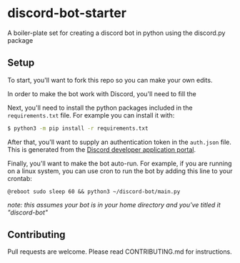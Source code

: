 # discord-bot-starter
A boiler-plate set for creating a discord bot in python using the discord.py package

## Setup

To start, you'll want to fork this repo so you can make your own edits.

In order to make the bot work with Discord, you'll need to fill the 

Next, you'll need to install the python packages included in the `requirements.txt` file. For example you can install it with:
```bash
$ python3 -m pip install -r requirements.txt
```

After that, you'll want to supply an authentication token in the `auth.json` file. This is generated from the [Discord developer application portal](https://discord.com/developers/applications).

Finally, you'll want to make the bot auto-run. For example, if you are running on a linux system, you can use cron to run the bot by adding this line to your crontab:
```
@reboot sudo sleep 60 && python3 ~/discord-bot/main.py
```
*note: this assumes your bot is in your home directory and you've titled it "discord-bot"*

## Contributing
Pull requests are welcome. Please read CONTRIBUTING.md for instructions.

